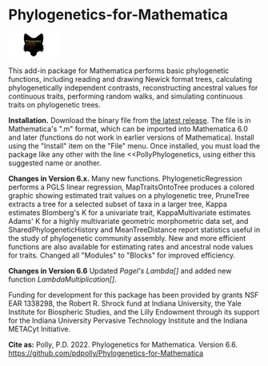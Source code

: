 # Phylogenetics-for-Mathematica
<img
  src="https://github.com/pdpolly/Phylogenetics-for-Mathematica/blob/main/PhyloIconGitHub.jpg"
  alt="Alt text"
  title="Optional title"
  style="display: inline-block; margin: 0 auto; max-width: 100px">
  
This add-in package for Mathematica performs basic phylogenetic functions, including reading and drawing Newick format trees, calculating phylogenetically independent contrasts, reconstructing ancestral values for continuous traits, performing random walks, and simulating continuous traits on phylogenetic trees.
  
<b>Installation.</b> Download the binary file from <a href="https://github.com/pdpolly/Phylogenetics-for-Mathematica/releases/latest">the latest release</a>. The file is in Mathematica's ".m" format, which can be imported into Mathematica 6.0 and later (functions do not work in earlier versions of Mathematica). Install using the "Install" item on the "File" menu. Once installed, you must load the package like any other with the line <<PollyPhylogenetics, using either this suggested name or another.

<b>Changes in Version 6.x.</b>  Many new functions.  PhylogeneticRegression performs a PGLS linear regression, MapTraitsOntoTree produces a colored graphic showing estimated trait values on a phylogenetic tree, PruneTree extracts a tree for a selected subset of taxa in a larger tree, Kappa estimates Blomberg's K for a univariate trait, KappaMultivariate estimates Adams' K for a highly multivariate geometric morphometric data set, and SharedPhylogeneticHistory and MeanTreeDistance report statistics useful in the study of phylogenetic community assembly.  New and more efficient functions are also available for estimating rates and ancestral node values for traits.  Changed all "Modules" to "Blocks" for improved efficiency.

<b>Changes in Version 6.6</b> Updated <i>Pagel's Lambda[]</i> and added new function <i>LambdaMultiplication[]</i>.

Funding for development for this package has been provided by grants NSF EAR 1338298, the Robert R. Shrock fund at Indiana University, the Yale Institute for Biospheric Studies, and the Lilly Endowment through its support for the Indiana University Pervasive Technology Institute and the Indiana METACyt Initiative.

<b>Cite as:</b> Polly, P.D. 2022. Phylogenetics for Mathematica. Version 6.6. https://github.com/pdpolly/Phylogenetics-for-Mathematica
